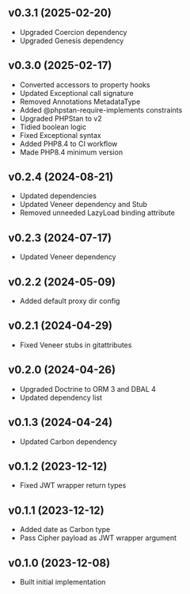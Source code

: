 ## v0.3.1 (2025-02-20)
* Upgraded Coercion dependency
* Upgraded Genesis dependency

## v0.3.0 (2025-02-17)
* Converted accessors to property hooks
* Updated Exceptional call signature
* Removed Annotations MetadataType
* Added @phpstan-require-implements constraints
* Upgraded PHPStan to v2
* Tidied boolean logic
* Fixed Exceptional syntax
* Added PHP8.4 to CI workflow
* Made PHP8.4 minimum version

## v0.2.4 (2024-08-21)
* Updated dependencies
* Updated Veneer dependency and Stub
* Removed unneeded LazyLoad binding attribute

## v0.2.3 (2024-07-17)
* Updated Veneer dependency

## v0.2.2 (2024-05-09)
* Added default proxy dir config

## v0.2.1 (2024-04-29)
* Fixed Veneer stubs in gitattributes

## v0.2.0 (2024-04-26)
* Upgraded Doctrine to ORM 3 and DBAL 4
* Updated dependency list

## v0.1.3 (2024-04-24)
* Updated Carbon dependency

## v0.1.2 (2023-12-12)
* Fixed JWT wrapper return types

## v0.1.1 (2023-12-12)
* Added date as Carbon type
* Pass Cipher payload as JWT wrapper argument

## v0.1.0 (2023-12-08)
* Built initial implementation
